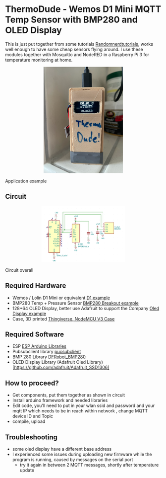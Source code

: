 # ThermoDude -  Wemos D1 Mini MQTT Temp Sensor with BMP280 and OLED Display 
This is just put together from some tutorials [Randomnerdtutorials](https://randomnerdtutorials.com/esp8266-and-node-red-with-mqtt/),
works well enough to have some cheap sensors flying around. 
I use these modules together with Mosquitto and NodeRED in a Raspberry Pi 3 for temperature monitoring at home. 
<p align="center">
    <img src="https://github.com/pgreendale/D1_BMP280_MQTT/blob/main/ThermoDude.png"
         alt="Application example" width="256" height="342" style="text-align:center">
    <figcaption>Application example</figcaption>
</p>


## Circuit 
<p align="center">
    <img src="https://github.com/pgreendale/D1_BMP280_MQTT/blob/main/MQTT_D1_BMP280.png"
         alt="Circuit"  width="270" height="181">
    <figcaption>Circuit overall</figcaption>
</p>

## Required Hardware 
* Wemos / Lolin D1 Mini or equivalent [D1 example](https://www.az-delivery.de/products/d1-mini?variant=28983931346&utm_source=google&utm_medium=cpc&utm_campaign=azd_de_google_performance-max_labelled-products&utm_content=&utm_term=&gclid=CjwKCAiAhKycBhAQEiwAgf19ejUDDPJHwq9djD_032-xvD4LKY-XZDFycc--IvuW0YG_h0-6AT73NhoCl_oQAvD_BwE)
* BMP280 Temp + Pressure Sensor [BMP280 Breakout example](https://www.berrybase.de/bmp280-breakout-board-2in1-sensor-fuer-temperatur-und-luftdruck?sPartner=g_shopping&gclid=CjwKCAiAhKycBhAQEiwAgf19enQ84-skYiH_ih1BCDzaZo_6FYZHl8o5LCdopuqMcimj4i_gABpTMRoCD1IQAvD_BwE)
* 128*64 OLED Display, better use Adafruit to support the Company [Oled Display example](https://www.berrybase.de/1.3-128x64-oled-display-sh1106-iic/i2c-interface-einfarbig-blau?c=2246)
* Case, 3D printed [Thingiverse, NodeMCU V3 Case ](https://www.thingiverse.com/thing:3605411)

## Required Software 
* ESP [ESP Arduino Libraries](http://arduino.esp8266.com/stable/package_esp8266com_index.json)
* Pubsubclient library [pucsubclient](https://github.com/knolleary/pubsubclient)
* BMP 280 Library [DFRobot_BMP280](https://github.com/DFRobot/DFRobot_BMP280)
* OLED Display Library (Adafruit Oled Library)[https://github.com/adafruit/Adafruit_SSD1306]

## How to proceed? 
* Get components, put them together as shown in circuit 
* Install arduino framework and needed libraries 
* Edit code, you'll need to put in your wlan ssid and password and your mqtt IP which needs to be in reach within network , change MQTT device ID and Topic  
* compile, upload

## Troubleshooting 
* some oled display have a different base address
* I experienced some issues during uploading new firmware while the program is running, caused by messages on the serial port
  * try it again in between 2 MQTT messages, shortly after temperature update 
